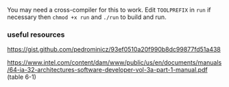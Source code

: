You may need a cross-compiler for this to work. Edit `TOOLPREFIX` in `run` if necessary then `chmod +x run` and `./run` to build and run.

### useful resources

https://gist.github.com/pedrominicz/93ef0510a20f990b8dc99877fd51a438

https://www.intel.com/content/dam/www/public/us/en/documents/manuals/64-ia-32-architectures-software-developer-vol-3a-part-1-manual.pdf (table 6-1)
